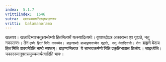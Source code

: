 ```yaml
---
index:  5.1.7
vrittiindex:  1646
sutra:  खलयवमाषतिलवृषब्राहृणश्च
vritti:  balamanorama 
---
```


खलयव। खलादिभ्यश्चतुथ्र्यन्तेभ्यो हितमित्यर्थे यत्स्यादित्यर्थः। वृषशब्दोऽत्र अकारान्त एव गृह्यते, नतु नकारान्तः। तेन `वृष्णे हित'मिति वाक्यमेव। ब्राहृन्शब्दो ब्राआहृणवाच्येव गृह्यते, नतु वेदादिवाची। तेन `ब्राहृणे वेदाय हित'मिति वाक्यमेवेति भाष्ये स्पष्टम्। ब्राहृण्यमित्यत्र `ये चाभावकर्मणो'रिति प्रकृतिभावान्न टिलोपः। चाद्रथ्येति। चकारस्यानुक्तसमुच्चयार्थत्वादिति भावः। 

